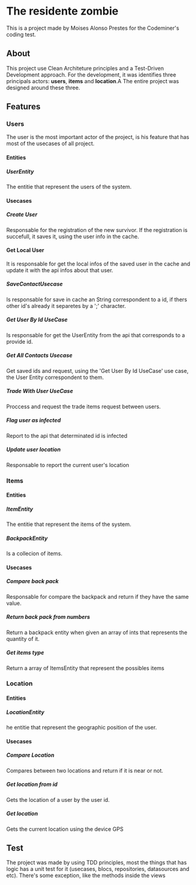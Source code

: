 # The residente zombie

This is a project made by Moises Alonso Prestes for the Codeminer's coding test.

## About
This project use Clean Architeture principles and a Test-Driven Development approach.
For the development, it was identifies three principals actors: **users**, **items** and **location**.A
The entire project was designed around these three.

## Features

### Users

The user is the most important actor of the project, is his feature that has most of the usecases of all project.

#### Entities

##### UserEntity

The entitie that represent the users of the system.

#### Usecases

##### Create User
Responsable for the registration of the new survivor.
If the registration is succefull, it saves it, using the user info in the cache.

#### Get Local User
It is responsable for get the local infos of the saved user in the cache and update it with the api infos about that user.

##### SaveContactUsecase 
Is responsable for save in cache an String correspondent to a id, if thers other id's already it separetes by a ';' character.

##### Get User By Id UseCase 
Is responsable for get the UserEntity from the api that corresponds to a provide id.

##### Get All Contacts Usecase
Get saved ids and request, using the 'Get User By Id UseCase' use case, the User Entity correspondent to them.

##### Trade With User UseCase 
Proccess and request the trade items request between users.

##### Flag user as infected
Report to the api that determinated id is infected

##### Update user location
Responsable to report the current user's location 

### Items

#### Entities

##### ItemEntity

The entitie that represent the items of the system.

##### BackpackEntity

Is a collecion of items.

#### Usecases

##### Compare back pack

Responsable for compare the backpack and return if they have the same value.

##### Return back pack from numbers

Return a backpack entity when given an array of ints that represents the quantity of it.

##### Get items type

Return a array of ItemsEntity that represent the possibles items

### Location

#### Entities

##### LocationEntity

he entitie that represent the geographic position of the user.

#### Usecases

##### Compare Location

Compares between two locations and return if it is near or not.

##### Get location from id

Gets the location of a user by the user id.

##### Get location

Gets the current location using the device GPS

## Test

The project was made by using TDD principles, most the things that has logic has a unit test for it (usecases, blocs, repositories, datasources and etc). There's some exception, like the methods inside the views
